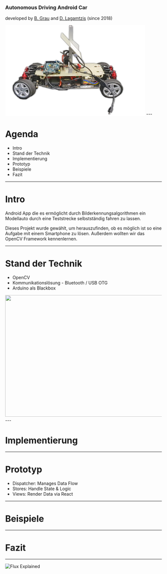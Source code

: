 ### Autonomous Driving Android Car 
developed by [B. Grau](https://github.com/SuperCrazyKing) and [D. Lagamtzis](https://github.com/umadbro96) (since 2018)

<img src="assets/Cropped%20Car.png" width="450" height="290">
---

# Agenda

* Intro
* Stand der Technik
* Implementierung
* Prototyp
* Beispiele
* Fazit
---

# Intro 

Android App die es ermöglicht durch Bilderkennungsalgorithmen ein Modellauto durch eine Teststrecke selbstständig fahren zu lassen.

Dieses Projekt wurde gewählt, um herauszufinden, ob es möglich ist so eine Aufgabe mit einem Smartphone zu lösen. Außerdem wollten wir das OpenCV Framework kennenlernen. 

---

# Stand der Technik

* OpenCV 
* Kommunikationslösung - Bluetooth / USB OTG
* Arduino als Blackbox

<img src="https://github.com/umadbro96/androidAICar/blob/master/assets/architecture.png" width="700" height="390">
---

# Implementierung

---

# Prototyp

- Dispatcher: Manages Data Flow
- Stores: Handle State & Logic
- Views: Render Data via React
---

# Beispiele
---
# Fazit
---
![Flux Explained](https://facebook.github.io/flux/img/flux-simple-f8-diagram-explained-1300w.png)
